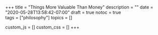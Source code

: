 +++
title = "Things More Valuable Than Money"
description = ""
date = "2020-05-28T13:58:42-07:00"
draft = true
notoc = true  
tags = ["philosophy"]
topics = []

custom_js = []
custom_css = []
+++


<!--more-->
